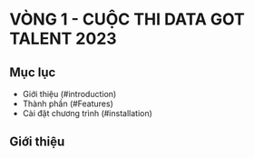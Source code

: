 # VÒNG 1 - CUỘC THI DATA GOT TALENT 2023



## Mục lục 
- Giới thiệu (#introduction)
- Thành phần (#Features)
- Cài đặt chương trình (#installation)

## Giới thiệu
